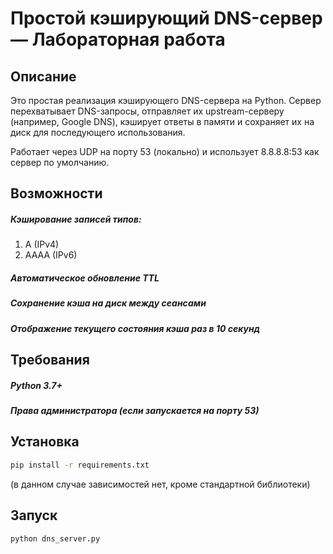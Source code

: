 # Простой кэширующий DNS-сервер — Лабораторная работа

## Описание
Это простая реализация кэширующего DNS-сервера на Python. Сервер перехватывает DNS-запросы, отправляет их upstream-серверу (например, Google DNS), кэширует ответы в памяти и сохраняет их на диск для последующего использования.

Работает через UDP на порту 53 (локально) и использует 8.8.8.8:53 как сервер по умолчанию.

## Возможности

##### Кэширование записей типов:
1. A (IPv4)
2. AAAA (IPv6)
##### Автоматическое обновление TTL
##### Сохранение кэша на диск между сеансами
##### Отображение текущего состояния кэша раз в 10 секунд

## Требования

##### Python 3.7+
##### Права администратора (если запускается на порту 53)

## Установка
```bash
pip install -r requirements.txt
```
(в данном случае зависимостей нет, кроме стандартной библиотеки)

## Запуск
```bash
python dns_server.py
```
